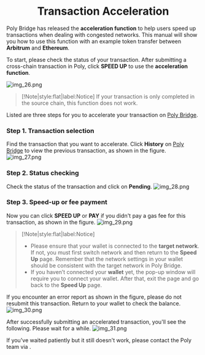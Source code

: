 <h1 align="center">Transaction Acceleration</h1>

Poly Bridge has released the **acceleration function** to help users speed up transactions when dealing with congested networks. 
This manual will show you how to use this function with an example token transfer between **Arbitrum** and **Ethereum**.

To start, please check the status of your transaction.
After submitting a cross-chain transaction in Poly, click **SPEED UP** to use the **acceleration function**.

<img alt="img_26.png" src="img_26.png"/>

> [!Note|style:flat|label:Notice]
> If your transaction is only completed in the source chain, this function does not work.

Listed are three steps for you to accelerate your transaction on [Poly Bridge](https://bridge.poly.network/).

### Step 1. Transaction selection
Find the transaction that you want to accelerate. Click **History** on [Poly Bridge](https://bridge.poly.network/) to view the previous transaction, as shown in the figure.
      <img alt="img_27.png" src="img_27.png"/>

### Step 2. Status checking
Check the status of the transaction and click on **Pending**. 
   <img alt="img_28.png" src="img_28.png"/>

### Step 3. Speed-up or fee payment
Now you can click **SPEED UP** or **PAY** if you didn't pay a gas fee for this transaction, as shown in the figure.
   <img alt="img_29.png" src="img_29.png"/>

> [!Note|style:flat|label:Notice]
>- Please ensure that your wallet is connected to the **target network**. If not, you must first switch network and then return to the **Speed Up** page. Remember that the network settings in your wallet should be consistent with the target network in Poly Bridge.
>- If you haven’t connected your **wallet** yet, the pop-up window will require you to connect your wallet. After that, exit the page and go back to the **Speed Up** page.


If you encounter an error report as shown in the figure, please do not resubmit this transaction. Return to your wallet to check the balance.  
<img alt="img_30.png" src="img_30.png"/>

After successfully submitting an accelerated transaction, you'll see the following. Please wait for a while.
      <img alt="img_31.png" src="img_31.png"/>

If you've waited patiently but it still doesn't work, please contact the Poly team via <a class="fab fa-discord" href= "https://discord.com/invite/y6MuEnq"></a>.

